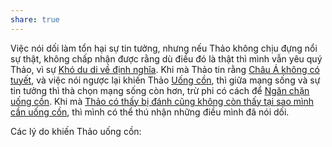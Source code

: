 ```yaml
---
share: true
---
```

Việc nói dối làm tổn hại sự tin tưởng, nhưng nếu Thảo không chịu đựng nổi sự thật, không chấp nhận được rằng dù điều đó là thật thì mình vẫn yêu quý Thảo, vì sự [Khó du di về định nghĩa](../1%20Th%C3%B4ng%20tin%20th%C3%A2n%20ch%E1%BB%A7/Kh%C3%B3%20kh%C4%83n/T%E1%BB%B1%20k%E1%BB%B7/Kh%C3%B3%20du%20di%20v%E1%BB%81%20%C4%91%E1%BB%8Bnh%20ngh%C4%A9a.md). Khi mà Thảo tin rằng [Châu Á không có tuyết](../1%20Th%C3%B4ng%20tin%20th%C3%A2n%20ch%E1%BB%A7/Quan%20%C4%91i%E1%BB%83m,%20th%C3%A1i%20%C4%91%E1%BB%99,%20nguy%C3%AAn%20t%E1%BA%AFc%20s%E1%BB%91ng,%20%C4%91i%E1%BB%81u%20m%C3%ACnh%20th%E1%BA%A5y%20ho%E1%BA%B7c%20c%E1%BA%A3m%20nh%E1%BA%ADn/Ch%C3%A2u%20%C3%81%20kh%C3%B4ng%20c%C3%B3%20tuy%E1%BA%BFt.md), và việc nói ngược lại khiến Thảo [Uống cồn](../1%20Th%C3%B4ng%20tin%20th%C3%A2n%20ch%E1%BB%A7/H%C3%A0nh%20vi/C%C3%B4ng%20b%E1%BB%91%20s%E1%BB%B1%20t%E1%BB%B1%20h%E1%BA%A1i,%20%C4%91e%20d%E1%BB%8Da/U%E1%BB%91ng%20c%E1%BB%93n.md), thì giữa mạng sống và sự tin tưởng thì thà chọn mạng sống còn hơn, trừ phi có cách để [Ngăn chặn uống cồn](../3%20K%E1%BA%BF%20ho%E1%BA%A1ch%20h%E1%BB%97%20tr%E1%BB%A3/Gi%E1%BA%A3i%20ph%C3%A1p%20g%E1%BB%A3i%20%C3%BD/Can%20thi%E1%BB%87p%20th%E1%BB%83%20ch%E1%BA%A5t/Ng%C4%83n%20ch%E1%BA%B7n%20u%E1%BB%91ng%20c%E1%BB%93n.md). Khi mà [Thảo có thấy bị đánh cũng không còn thấy tại sao mình cần uống cồn](../3%20K%E1%BA%BF%20ho%E1%BA%A1ch%20h%E1%BB%97%20tr%E1%BB%A3/Th%C3%A0nh%20qu%E1%BA%A3%20mong%20mu%E1%BB%91n%20(outcome)/Th%E1%BA%A3o%20c%C3%B3%20th%E1%BA%A5y%20b%E1%BB%8B%20%C4%91%C3%A1nh%20c%C5%A9ng%20kh%C3%B4ng%20c%C3%B2n%20th%E1%BA%A5y%20t%E1%BA%A1i%20sao%20m%C3%ACnh%20c%E1%BA%A7n%20u%E1%BB%91ng%20c%E1%BB%93n.md), thì mình có thể thú nhận những điều mình đã nói dối.

Các lý do khiến Thảo uống cồn:
<Promise>
